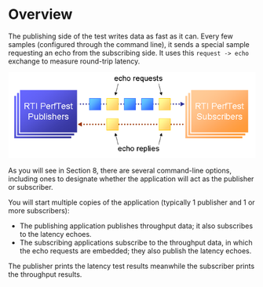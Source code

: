 # Overview

The publishing side of the test writes data as fast as it can. Every few samples (configured through the command line), it sends a special sample requesting an echo from the subscribing side. It uses this `request -> echo` exchange to measure round-trip latency.

![PerfTest Overview Diagram](img/PerfTest_Overview_Diagram.png)

As you will see in Section 8, there are several command-line options, including ones to designate whether the application will act as the publisher or subscriber.

You will start multiple copies of the application (typically 1 publisher and 1 or more subscribers):

- The publishing application publishes throughput data; it also subscribes to the latency echoes.
- The subscribing applications subscribe to the throughput data, in which the echo requests are embedded; they also publish the latency echoes.

The publisher prints the latency test results meanwhile the subscriber prints the throughput results.
